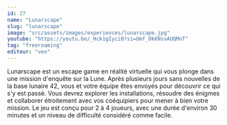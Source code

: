 ```yaml
---
id: 27
name: "Lunarscape"
slug: "lunarscape"
image: "src/assets/images/experiences/lunarscape.jpg"
youtube: "https://youtu.be/_Hck1gIyci0?si=Umf_OkKNsvAUQMnT"
tag: "freeroaming"
editeur: "vex"
---
```


Lunarscape est un escape game en réalité virtuelle qui vous plonge dans une mission d'enquête sur la Lune. Après plusieurs jours sans nouvelles de la base lunaire 42, vous et votre équipe êtes envoyés pour découvrir ce qui s'y est passé. Vous devrez explorer les installations, résoudre des énigmes et collaborer étroitement avec vos coéquipiers pour mener à bien votre mission. Le jeu est conçu pour 2 à 4 joueurs, avec une durée d'environ 30 minutes et un niveau de difficulté considéré comme facile.
